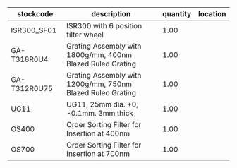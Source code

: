 |stockcode|description|quantity|location|
|---------|-----------|--------|--------|
|ISR300_SF01|ISR300 with 6 position filter wheel|1.00||
|GA-T318R0U4|Grating Assembly with 1800g/mm, 400nm Blazed Ruled Grating|1.00||
|GA-T312R0U75|Grating Assembly with 1200g/mm, 750nm Blazed Ruled Grating|1.00||
|UG11|UG11, 25mm dia. +0, -0.1mm. 3mm thick|1.00||
|OS400|Order Sorting Filter for Insertion at 400nm|1.00||
|OS700|Order Sorting Filter for Insertion at 700nm|1.00||
